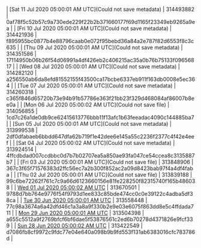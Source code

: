 | [Sat 11 Jul 2020 05:00:01 AM UTC](Could not save metadata) | 314493882 | 0af78f5c52b57c9a730ede229f22b2b371660177f69d1165f23349eb9265a9ea | 
| [Fri 10 Jul 2020 05:00:01 AM UTC](Could not save metadata) | 314421936 | f895955bc0877b4e88796caab0e072f95bebd36a84a2e787f82d6553f8c3c635 | 
| [Thu 09 Jul 2020 05:00:01 AM UTC](Could not save metadata) | 314351586 | 17114950b06b26f54d06991a4df426eb2c406215ac35a0b76b75133f09656817 | 
| [Wed 08 Jul 2020 05:00:01 AM UTC](Could not save metadata) | 314282120 | a256550ab6da8efd81552155f43500ca17bcbe6337eb911f163db0008e5ec364 | 
| [Tue 07 Jul 2020 05:00:01 AM UTC](Could not save metadata) | 314260318 | c365f846d65720b73e94b91b57786e363f21bb23f329d468084af86007b8ee0a | 
| [Mon 06 Jul 2020 05:00:02 AM UTC](Could not save file) | 314056855 | 1cd7c26a1de0db9ce62415613776bbb11f13afc1b63feeadac4090c144885ba7 | 
| [Sun 05 Jul 2020 05:00:01 AM UTC](Could not save metadata) | 313999538 | 2df0dfabaeb6bbdd647dfa62b719f1e42dee6e145a55c2236f2377c4f42e4eef | 
| [Sat 04 Jul 2020 05:00:02 AM UTC](Could not save metadata) | 313924514 | 4ffcdbdad007ccdbbc0d7b7b02707ea5a850ae93fa047ce54ccea8c3135887b7 | 
| [Fri 03 Jul 2020 05:00:01 AM UTC](Could not save file) | 313848906 | 367c3f65f71576383d2ffc56ec7a2b300f852ac2a09d8423bab97f4a4df4faba | 
| [Thu 02 Jul 2020 05:00:01 AM UTC](Could not save file) | 313839188 | 99c6be72262f761c7c9a66d6123660156e81fe228250f82315740f165b486038 | 
| [Wed 01 Jul 2020 05:00:02 AM UTC](https://transfer.sh/tM9hW/dashninja-dbdump-20200701070002.tar.bz2) | 313670501 | 9788d7bb764e9776f54f9793d1ee833c85bde474cc0c0e39122c4adba5df38ca | 
| [Tue 30 Jun 2020 05:00:01 AM UTC](https://transfer.sh/3qdG8/dashninja-dbdump-20200630070001.tar.bz2) | 313558448 | 77c98a3674a6a42dfd46c1a3a8a9f330b2e9e03e6075f863dd8e5c4ffdada711 | 
| [Mon 29 Jun 2020 05:00:01 AM UTC](https://transfer.sh/QSh4W/dashninja-dbdump-20200629070001.tar.bz2) | 313504398 | a655c5512a9f2769bfcf6bf6dae5f53876561c2ed6b70278d4371826e9fcf339 | 
| [Sun 28 Jun 2020 05:00:02 AM UTC](https://transfer.sh/VOY9e/dashninja-dbdump-20200628070002.tar.bz2) | 313422549 | d7086fb8cf9972c9fdc77e04e640a098b9b9fd553f131ab6383016cfc783786d | 
